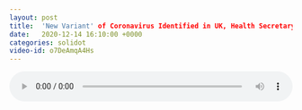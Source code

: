 ```yaml
---
layout: post
title:  'New Variant' of Coronavirus Identified in UK, Health Secretary Says
date:   2020-12-14 16:10:00 +0000
categories: solidot
video-id: o7DeAmqA4Hs
---
```


<audio src="/assets/78d0db23ec8c61a9b3c53acb59059235.mp3" style="width: 100%;" controls></audio>


